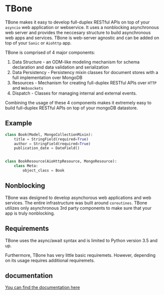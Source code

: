# TBone


TBone makes it easy to develop full-duplex RESTful APIs on top of your `asyncio` web application or webservice.
It uses a nonblocking asynchronous web server and provides the neccesary structure to build asynchronous web apps and services.
TBone is web-server agnostic and can be added on top of your `Sanic` or `Aiohttp` app.

TBone is comprised of 4 major components:

1. Data Structure - an ODM-like modeling mechanism for schema declaration and data validation and serialization
2. Data Persistency - Persistency mixin classes for document stores with a full implementation over MongoDB
3. Resources - Mechanism for creating full-duplex RESTful APIs over `HTTP` and `Websockets`
4. Dispatch - Classes for managing internal and external events.

Combining the usage of these 4 components makes it extremely easy to build full-duplex RESTful APIs on top of your mongoDB datastore.

## Example

```python
class Book(Model, MongoCollectionMixin):
    title = StringField(required=True)
    author = StringField(required=True)
    publication_date = DateField()


class BookResource(AioHttpResource, MongoResource):
    class Meta:
        object_class = Book
```

## Nonblocking 

TBone was designed to develop asynchorous web applications and web services. The entire infrastructure was built around `coroutines`.
TBone utilizes only asynchronous 3rd party components to make sure that your app is truly nonblocking. 

## Requirements

TBone uses the async/await syntax and is limited to Python version 3.5 and up.

Furthermore, TBone has very little basic requiremets. 
However, depending on its usage requires additional requiremets.
## documentation 

[You can find the documentation here](https://tbone.readthedocs.io)



